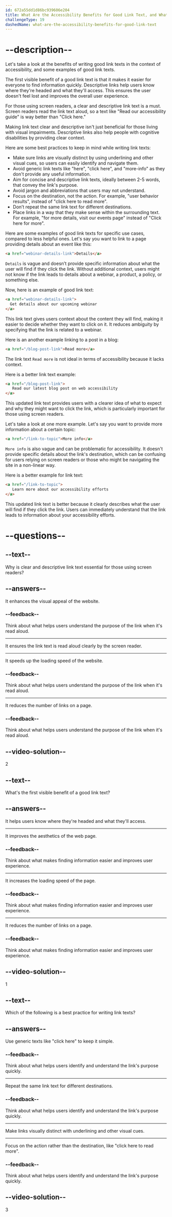 ```yaml
---
id: 672a55dd1d86bc939606e204
title: What Are the Accessibility Benefits for Good Link Text, and What Are Examples of Good Link Text?
challengeType: 19
dashedName: what-are-the-accessibility-benefits-for-good-link-text
---
```


# --description--

Let's take a look at the benefits of writing good link texts in the context of accessibility, and some examples of good link texts.

The first visible benefit of a good link text is that it makes it easier for everyone to find information quickly. Descriptive links help users know where they're headed and what they'll access. This ensures the user doesn't feel lost and improves the overall user experience.

For those using screen readers, a clear and descriptive link text is a must. Screen readers read the link text aloud, so a text like "Read our accessibility guide" is way better than "Click here."

Making link text clear and descriptive isn't just beneficial for those living with visual impairments. Descriptive links also help people with cognitive disabilities by providing clear context.

Here are some best practices to keep in mind while writing link texts:

- Make sure links are visually distinct by using underlining and other visual cues, so users can easily identify and navigate them.
- Avoid generic link texts like "here", "click here", and "more-info" as they don't provide any useful information.
- Aim for concise and descriptive link texts, ideally between 2-5 words, that convey the link's purpose.
- Avoid jargon and abbreviations that users may not understand.
- Focus on the destination, not the action. For example, "user behavior results", instead of "click here to read more".
- Don’t repeat the same link text for different destinations.
- Place links in a way that they make sense within the surrounding text. For example, "for more details, visit our events page" instead of "Click here for more".

Here are some examples of good link texts for specific use cases, compared to less helpful ones. Let's say you want to link to a page providing details about an event like this:

```html
<a href="webinar-details-link">Details</a>
```

`Details` is vague and doesn’t provide specific information about what the user will find if they click the link. Without additional context, users might not know if the link leads to details about a webinar, a product, a policy, or something else.

Now, here is an example of good link text:

```html
<a href="webinar-details-link">
  Get details about our upcoming webinar
</a>
```

This link text gives users context about the content they will find, making it easier to decide whether they want to click on it. It reduces ambiguity by specifying that the link is related to a webinar.

Here is an another example linking to a post in a blog:

```html
<a href="/blog-post-link">Read more</a>
```

The link text `Read more` is not ideal in terms of accessibility because it lacks context.

Here is a better link text example:

```html
<a href="/blog-post-link">
   Read our latest blog post on web accessibility
</a>
```

This updated link text provides users with a clearer idea of what to expect and why they might want to click the link, which is particularly important for those using screen readers.

Let's take a look at one more example. Let's say you want to provide more information about a certain topic:

```html
<a href="/link-to-topic">More info</a>
```

`More info` is also vague and can be problematic for accessibility. It doesn't provide specific details about the link's destination, which can be confusing for users relying on screen readers or those who might be navigating the site in a non-linear way.

Here is a better example for link text:

```html
<a href="/link-to-topic">
   Learn more about our accessibility efforts
</a>
```

This updated link text is better because it clearly describes what the user will find if they click the link. Users can immediately understand that the link leads to information about your accessibility efforts.

# --questions--

## --text--

Why is clear and descriptive link text essential for those using screen readers?

## --answers--

It enhances the visual appeal of the website.

### --feedback--

Think about what helps users understand the purpose of the link when it's read aloud.

---

It ensures the link text is read aloud clearly by the screen reader.

---

It speeds up the loading speed of the website.

### --feedback--

Think about what helps users understand the purpose of the link when it's read aloud.

---

It reduces the number of links on a page.

### --feedback--

Think about what helps users understand the purpose of the link when it's read aloud.

## --video-solution--

2

## --text--

What's the first visible benefit of a good link text?

## --answers--

It helps users know where they're headed and what they'll access.

---

It improves the aesthetics of the web page.

### --feedback--

Think about what makes finding information easier and improves user experience.

---

It increases the loading speed of the page.

### --feedback--

Think about what makes finding information easier and improves user experience.

---

It reduces the number of links on a page.

### --feedback--

Think about what makes finding information easier and improves user experience.

## --video-solution--

1

## --text--

Which of the following is a best practice for writing link texts?

## --answers--

Use generic texts like "click here" to keep it simple.

### --feedback--

Think about what helps users identify and understand the link's purpose quickly.

---

Repeat the same link text for different destinations.

### --feedback--

Think about what helps users identify and understand the link's purpose quickly.

---

Make links visually distinct with underlining and other visual cues.

---

Focus on the action rather than the destination, like "click here to read more".

### --feedback--

Think about what helps users identify and understand the link's purpose quickly.

## --video-solution--

3
